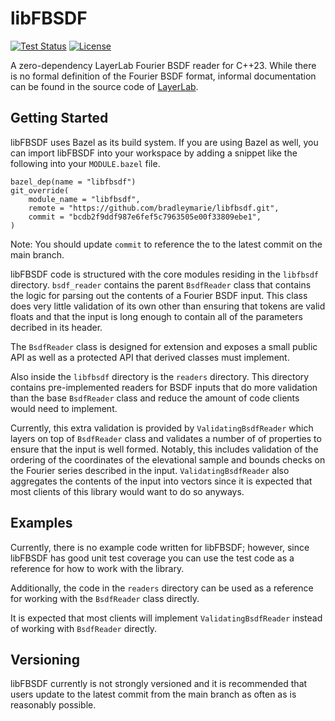 # libFBSDF

[![Test Status](https://github.com/BradleyMarie/libfbsdf/actions/workflows/c-cpp.yml/badge.svg?branch=main)](https://github.com/BradleyMarie/libfbsdf/actions/workflows/c-cpp.yml)
[![License](https://img.shields.io/badge/License-BSD_3--Clause-blue.svg)](https://github.com/BradleyMarie/libfbsdf/master/LICENSE)

A zero-dependency LayerLab Fourier BSDF reader for C++23. While there is no
formal definition of the Fourier BSDF format, informal documentation can be
found in the source code of [LayerLab](https://github.com/wjakob/layerlab/blob/3e5257e3076a7287d1da9bbd4ee3f05fe37d3ee3/src/storage.cpp).

## Getting Started

libFBSDF uses Bazel as its build system. If you are using Bazel as well, you can
import libFBSDF into your workspace by adding a snippet like the following into
your `MODULE.bazel` file.

```
bazel_dep(name = "libfbsdf")
git_override(
    module_name = "libfbsdf",
    remote = "https://github.com/bradleymarie/libfbsdf.git",
    commit = "bcdb2f9ddf987e6fef5c7963505e00f33809ebe1",
)
```

Note: You should update `commit` to reference the to the latest commit on the
main branch.

libFBSDF code is structured with the core modules residing in the `libfbsdf`
directory. `bsdf_reader` contains the parent `BsdfReader` class that contains
the logic for parsing out the contents of a Fourier BSDF input. This class does
very little validation of its own other than ensuring that tokens are valid
floats and that the input is long enough to contain all of the parameters
decribed in its header.

The `BsdfReader` class is designed for extension and exposes a small public API
as well as a protected API that derived classes must implement.

Also inside the `libfbsdf` directory is the `readers` directory. This directory
contains pre-implemented readers for BSDF inputs that do more validation than
the base `BsdfReader` class and reduce the amount of code clients would need to
implement.

Currently, this extra validation is provided by `ValidatingBsdfReader` which
layers on top of `BsdfReader` class and validates a number of of properties to
ensure that the input is well formed. Notably, this includes validation of the
ordering of the coordinates of the elevational sample and bounds checks on the
Fourier series described in the input. `ValidatingBsdfReader` also aggregates
the contents of the input into vectors since it is expected that most clients
of this library would want to do so anyways.

## Examples

Currently, there is no example code written for libFBSDF; however, since
libFBSDF has good unit test coverage you can use the test code as a reference
for how to work with the library.

Additionally, the code in the `readers` directory can be used as a reference
for working with the `BsdfReader` class directly.

It is expected that most clients will implement `ValidatingBsdfReader` instead
of working with `BsdfReader` directly.

## Versioning

libFBSDF currently is not strongly versioned and it is recommended that users
update to the latest commit from the main branch as often as is reasonably
possible.
